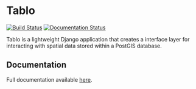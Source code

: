 # Tablo

[![Build Status](https://travis-ci.org/consbio/tablo.svg)](https://travis-ci.org/consbio/tablo)
[![Documentation Status](https://readthedocs.org/projects/tablo/badge/?version=latest)](http://tablo.readthedocs.io/en/latest/?badge=latest)

Tablo is a lightweight Django application that creates a interface layer for interacting with spatial data
stored within a PostGIS database.

## Documentation

Full documentation available [here](http://tablo.readthedocs.io/en/latest/).